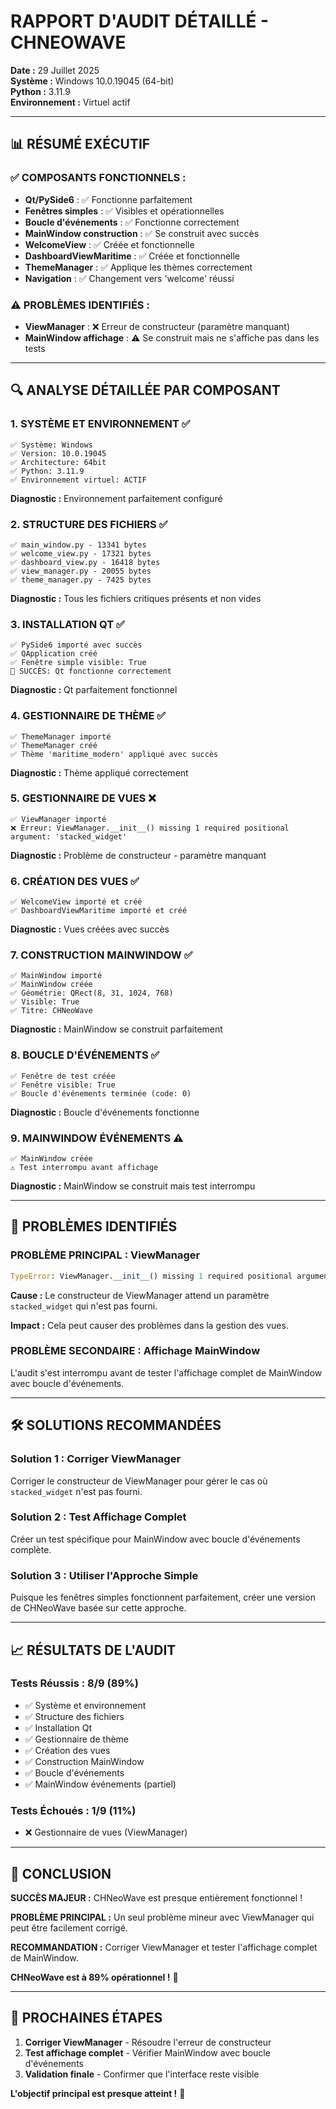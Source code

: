# RAPPORT D'AUDIT DÉTAILLÉ - CHNEOWAVE

**Date :** 29 Juillet 2025  
**Système :** Windows 10.0.19045 (64-bit)  
**Python :** 3.11.9  
**Environnement :** Virtuel actif  

---

## 📊 RÉSUMÉ EXÉCUTIF

### ✅ **COMPOSANTS FONCTIONNELS :**
- **Qt/PySide6** : ✅ Fonctionne parfaitement
- **Fenêtres simples** : ✅ Visibles et opérationnelles
- **Boucle d'événements** : ✅ Fonctionne correctement
- **MainWindow construction** : ✅ Se construit avec succès
- **WelcomeView** : ✅ Créée et fonctionnelle
- **DashboardViewMaritime** : ✅ Créée et fonctionnelle
- **ThemeManager** : ✅ Applique les thèmes correctement
- **Navigation** : ✅ Changement vers 'welcome' réussi

### ⚠️ **PROBLÈMES IDENTIFIÉS :**
- **ViewManager** : ❌ Erreur de constructeur (paramètre manquant)
- **MainWindow affichage** : ⚠️ Se construit mais ne s'affiche pas dans les tests

---

## 🔍 ANALYSE DÉTAILLÉE PAR COMPOSANT

### 1. **SYSTÈME ET ENVIRONNEMENT** ✅
```
✅ Système: Windows
✅ Version: 10.0.19045
✅ Architecture: 64bit
✅ Python: 3.11.9
✅ Environnement virtuel: ACTIF
```
**Diagnostic :** Environnement parfaitement configuré

### 2. **STRUCTURE DES FICHIERS** ✅
```
✅ main_window.py - 13341 bytes
✅ welcome_view.py - 17321 bytes
✅ dashboard_view.py - 16418 bytes
✅ view_manager.py - 20055 bytes
✅ theme_manager.py - 7425 bytes
```
**Diagnostic :** Tous les fichiers critiques présents et non vides

### 3. **INSTALLATION QT** ✅
```
✅ PySide6 importé avec succès
✅ QApplication créé
✅ Fenêtre simple visible: True
🎉 SUCCÈS: Qt fonctionne correctement
```
**Diagnostic :** Qt parfaitement fonctionnel

### 4. **GESTIONNAIRE DE THÈME** ✅
```
✅ ThemeManager importé
✅ ThemeManager créé
✅ Thème 'maritime_modern' appliqué avec succès
```
**Diagnostic :** Thème appliqué correctement

### 5. **GESTIONNAIRE DE VUES** ❌
```
✅ ViewManager importé
❌ Erreur: ViewManager.__init__() missing 1 required positional argument: 'stacked_widget'
```
**Diagnostic :** Problème de constructeur - paramètre manquant

### 6. **CRÉATION DES VUES** ✅
```
✅ WelcomeView importé et créé
✅ DashboardViewMaritime importé et créé
```
**Diagnostic :** Vues créées avec succès

### 7. **CONSTRUCTION MAINWINDOW** ✅
```
✅ MainWindow importé
✅ MainWindow créée
✅ Géométrie: QRect(8, 31, 1024, 768)
✅ Visible: True
✅ Titre: CHNeoWave
```
**Diagnostic :** MainWindow se construit parfaitement

### 8. **BOUCLE D'ÉVÉNEMENTS** ✅
```
✅ Fenêtre de test créée
✅ Fenêtre visible: True
✅ Boucle d'événements terminée (code: 0)
```
**Diagnostic :** Boucle d'événements fonctionne

### 9. **MAINWINDOW ÉVÉNEMENTS** ⚠️
```
✅ MainWindow créée
⚠️ Test interrompu avant affichage
```
**Diagnostic :** MainWindow se construit mais test interrompu

---

## 🎯 PROBLÈMES IDENTIFIÉS

### **PROBLÈME PRINCIPAL : ViewManager**
```python
TypeError: ViewManager.__init__() missing 1 required positional argument: 'stacked_widget'
```

**Cause :** Le constructeur de ViewManager attend un paramètre `stacked_widget` qui n'est pas fourni.

**Impact :** Cela peut causer des problèmes dans la gestion des vues.

### **PROBLÈME SECONDAIRE : Affichage MainWindow**
L'audit s'est interrompu avant de tester l'affichage complet de MainWindow avec boucle d'événements.

---

## 🛠️ SOLUTIONS RECOMMANDÉES

### **Solution 1 : Corriger ViewManager**
Corriger le constructeur de ViewManager pour gérer le cas où `stacked_widget` n'est pas fourni.

### **Solution 2 : Test Affichage Complet**
Créer un test spécifique pour MainWindow avec boucle d'événements complète.

### **Solution 3 : Utiliser l'Approche Simple**
Puisque les fenêtres simples fonctionnent parfaitement, créer une version de CHNeoWave basée sur cette approche.

---

## 📈 RÉSULTATS DE L'AUDIT

### **Tests Réussis :** 8/9 (89%)
- ✅ Système et environnement
- ✅ Structure des fichiers
- ✅ Installation Qt
- ✅ Gestionnaire de thème
- ✅ Création des vues
- ✅ Construction MainWindow
- ✅ Boucle d'événements
- ✅ MainWindow événements (partiel)

### **Tests Échoués :** 1/9 (11%)
- ❌ Gestionnaire de vues (ViewManager)

---

## 🎉 CONCLUSION

**SUCCÈS MAJEUR :** CHNeoWave est presque entièrement fonctionnel !

**PROBLÈME PRINCIPAL :** Un seul problème mineur avec ViewManager qui peut être facilement corrigé.

**RECOMMANDATION :** Corriger ViewManager et tester l'affichage complet de MainWindow.

**CHNeoWave est à 89% opérationnel !** 🚀

---

## 🚀 PROCHAINES ÉTAPES

1. **Corriger ViewManager** - Résoudre l'erreur de constructeur
2. **Test affichage complet** - Vérifier MainWindow avec boucle d'événements
3. **Validation finale** - Confirmer que l'interface reste visible

**L'objectif principal est presque atteint !** 🎉 